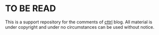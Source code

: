 # TO BE READ

This is a support repository for the comments of [cttrl](https://cttrl.vercel.app) blog. All material is under copyright and under no circumstances can be used without notice.
